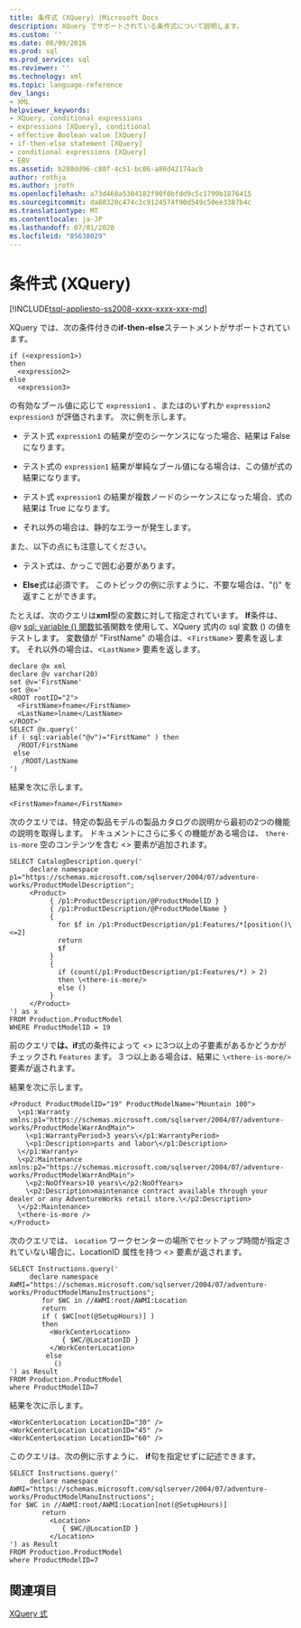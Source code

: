 ```yaml
---
title: 条件式 (XQuery) |Microsoft Docs
description: XQuery でサポートされている条件式について説明します。
ms.custom: ''
ms.date: 08/09/2016
ms.prod: sql
ms.prod_service: sql
ms.reviewer: ''
ms.technology: xml
ms.topic: language-reference
dev_langs:
- XML
helpviewer_keywords:
- XQuery, conditional expressions
- expressions [XQuery], conditional
- effective Boolean value [XQuery]
- if-then-else statement [XQuery]
- conditional expressions [XQuery]
- EBV
ms.assetid: b280dd96-c80f-4c51-bc06-a88d42174acb
author: rothja
ms.author: jroth
ms.openlocfilehash: a73d468a5304182f90f0bfdd9c5c1799b1876415
ms.sourcegitcommit: da88320c474c1c9124574f90d549c50ee3387b4c
ms.translationtype: MT
ms.contentlocale: ja-JP
ms.lasthandoff: 07/01/2020
ms.locfileid: "85638029"
---
```

# <a name="conditional-expressions-xquery"></a>条件式 (XQuery)
[!INCLUDE[tsql-appliesto-ss2008-xxxx-xxxx-xxx-md](../includes/applies-to-version/sqlserver.md)]

  XQuery では、次の条件付きの**if-then-else**ステートメントがサポートされています。  
  
```  
if (<expression1>)  
then  
  <expression2>  
else  
  <expression3>  
```  
  
 の有効なブール値に応じて `expression1` 、またはのいずれか `expression2` `expression3` が評価されます。 次に例を示します。  
  
-   テスト式 `expression1` の結果が空のシーケンスになった場合、結果は False になります。  
  
-   テスト式の `expression1` 結果が単純なブール値になる場合は、この値が式の結果になります。  
  
-   テスト式 `expression1` の結果が複数ノードのシーケンスになった場合、式の結果は True になります。  
  
-   それ以外の場合は、静的なエラーが発生します。  
  
 また、以下の点にも注意してください。  
  
-   テスト式は、かっこで囲む必要があります。  
  
-   **Else**式は必須です。 このトピックの例に示すように、不要な場合は、"()" を返すことができます。  
  
 たとえば、次のクエリは**xml**型の変数に対して指定されています。 **If**条件は、 @v [sql: variable () 関数](../xquery/xquery-extension-functions-sql-variable.md)拡張関数を使用して、XQuery 式内の sql 変数 () の値をテストします。 変数値が "FirstName" の場合は、<`FirstName`> 要素を返します。 それ以外の場合は、<`LastName`> 要素を返します。  
  
```  
declare @x xml  
declare @v varchar(20)  
set @v='FirstName'  
set @x='  
<ROOT rootID="2">  
  <FirstName>fname</FirstName>  
  <LastName>lname</LastName>  
</ROOT>'  
SELECT @x.query('  
if ( sql:variable("@v")="FirstName" ) then  
  /ROOT/FirstName  
 else  
   /ROOT/LastName  
')  
```  
  
 結果を次に示します。  
  
```  
<FirstName>fname</FirstName>  
```  
  
 次のクエリでは、特定の製品モデルの製品カタログの説明から最初の2つの機能の説明を取得します。 ドキュメントにさらに多くの機能がある場合は、 `there-is-more` 空のコンテンツを含む <> 要素が追加されます。  
  
```  
SELECT CatalogDescription.query('  
     declare namespace p1="https://schemas.microsoft.com/sqlserver/2004/07/adventure-works/ProductModelDescription";  
     <Product>   
          { /p1:ProductDescription/@ProductModelID }  
          { /p1:ProductDescription/@ProductModelName }   
          {  
            for $f in /p1:ProductDescription/p1:Features/*[position()\<=2]  
            return  
            $f   
          }  
          {  
            if (count(/p1:ProductDescription/p1:Features/*) > 2)  
            then \<there-is-more/>  
            else ()  
          }   
     </Product>          
') as x  
FROM Production.ProductModel  
WHERE ProductModelID = 19  
```  
  
 前のクエリで**は、if**式の条件によって <> に3つ以上の子要素があるかどうかがチェックされ `Features` ます。 3 つ以上ある場合は、結果に `\<there-is-more/>` 要素が返されます。  
  
 結果を次に示します。  
  
```  
<Product ProductModelID="19" ProductModelName="Mountain 100">  
  \<p1:Warranty xmlns:p1="https://schemas.microsoft.com/sqlserver/2004/07/adventure-works/ProductModelWarrAndMain">  
    \<p1:WarrantyPeriod>3 years\</p1:WarrantyPeriod>  
    \<p1:Description>parts and labor\</p1:Description>  
  \</p1:Warranty>  
  \<p2:Maintenance xmlns:p2="https://schemas.microsoft.com/sqlserver/2004/07/adventure-works/ProductModelWarrAndMain">  
    \<p2:NoOfYears>10 years\</p2:NoOfYears>  
    \<p2:Description>maintenance contract available through your dealer or any AdventureWorks retail store.\</p2:Description>  
  \</p2:Maintenance>  
  \<there-is-more />  
</Product>  
```  
  
 次のクエリでは、 `Location` ワークセンターの場所でセットアップ時間が指定されていない場合に、LocationID 属性を持つ <> 要素が返されます。  
  
```  
SELECT Instructions.query('  
     declare namespace AWMI="https://schemas.microsoft.com/sqlserver/2004/07/adventure-works/ProductModelManuInstructions";  
        for $WC in //AWMI:root/AWMI:Location  
        return  
        if ( $WC[not(@SetupHours)] )  
        then  
          <WorkCenterLocation>  
             { $WC/@LocationID }   
          </WorkCenterLocation>  
         else  
           ()  
') as Result  
FROM Production.ProductModel  
where ProductModelID=7  
```  
  
 結果を次に示します。  
  
```  
<WorkCenterLocation LocationID="30" />  
<WorkCenterLocation LocationID="45" />  
<WorkCenterLocation LocationID="60" />  
```  
  
 このクエリは、次の例に示すように、 **if**句を指定せずに記述できます。  
  
```  
SELECT Instructions.query('  
     declare namespace AWMI="https://schemas.microsoft.com/sqlserver/2004/07/adventure-works/ProductModelManuInstructions";  
for $WC in //AWMI:root/AWMI:Location[not(@SetupHours)]   
        return  
          <Location>  
             { $WC/@LocationID }   
          </Location>  
') as Result  
FROM Production.ProductModel  
where ProductModelID=7  
```  
  
## <a name="see-also"></a>関連項目  
 [XQuery 式](../xquery/xquery-expressions.md)  
  
  
